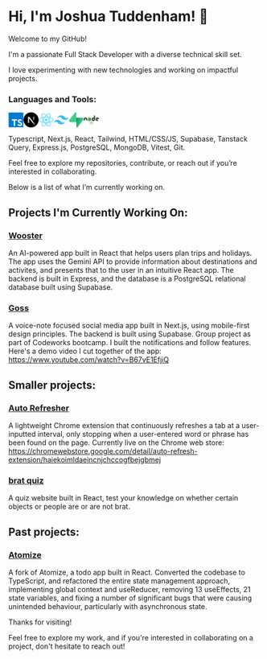 # Hi, I'm Joshua Tuddenham! 👋

Welcome to my GitHub!

I'm a passionate Full Stack Developer with a diverse technical skill set.

I love experimenting with new technologies and working on impactful projects.

<h3 align="left">Languages and Tools:</h3>
<div style="display: flex; align-items: center;">
  <img src="https://github.com/joshuaisaact/joshuaisaact/blob/main/icons/typescript-original.svg" height="30" alt="typescript logo"/>
  <img src="https://github.com/joshuaisaact/joshuaisaact/blob/main/icons/nextjs-original.svg" height="30" alt="nextjs logo"/>
  <img src="https://github.com/joshuaisaact/joshuaisaact/blob/main/icons/react-original.svg" height="30" alt="react logo"/>
  <img src="https://github.com/joshuaisaact/joshuaisaact/blob/main/icons/tailwindcss-original.svg" height="30" alt="tailwind logo"/>
  <img src="https://github.com/joshuaisaact/joshuaisaact/blob/main/icons/supabase-original.svg" height="30" alt="supabase logo"/>
  <img src="https://github.com/joshuaisaact/joshuaisaact/blob/main/icons/nodejs-original-wordmark.svg" height="30" alt="nodejs logo"/>
</div>


Typescript, Next.js, React, Tailwind, HTML/CSS/JS, Supabase, Tanstack Query, Express.js, PostgreSQL, MongoDB, Vitest, Git.


Feel free to explore my repositories, contribute, or reach out if you’re interested in collaborating.

Below is a list of what I’m currently working on.

## Projects I'm Currently Working On:

### [Wooster](https://github.com/joshuaisaact/Wooster)
An AI-powered app built in React that helps users plan trips and holidays. The app uses the Gemini API to provide information about destinations and activites, and presents that to the user in an intuitive React app. The backend is built in Express, and the database is a PostgreSQL relational database built using Supabase.

### [Goss](https://github.com/joshuaisaact/Goss)
A voice-note focused social media app built in Next.js, using mobile-first design principles. The backend is built using Supabase. Group project as part of Codeworks bootcamp. I built the notifications and follow features. Here's a demo video I cut together of the app: https://www.youtube.com/watch?v=B67vE1EfjiQ

## Smaller projects:

### [Auto Refresher](https://github.com/joshuaisaact/Auto-refresher)
A lightweight Chrome extension that continuously refreshes a tab at a user-inputted interval, only stopping when a user-entered word or phrase has been found on the page. Currently live on the Chrome web store:
https://chromewebstore.google.com/detail/auto-refresh-extension/haiekoimldaeincnjchccogfbejgbmej

### [brat quiz](https://github.com/joshuaisaact/brat-quiz)
A quiz website built in React, test your knowledge on whether certain objects or people are or are not brat.

## Past projects:

### [Atomize](https://github.com/joshuaisaact/Atomize-refactor)

A fork of Atomize, a todo app built in React. Converted the codebase to TypeScript, and refactored the entire state management approach, implementing global context and useReducer, removing 13 useEffects, 21 state variables, and fixing a number of significant bugs that were causing unintended behaviour, particularly with asynchronous state.


Thanks for visiting!

Feel free to explore my work, and if you're interested in collaborating on a project, don't hesitate to reach out!

